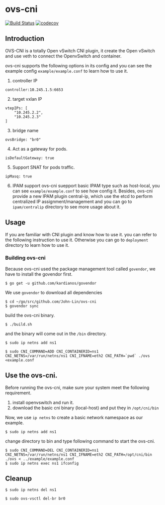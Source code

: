 # ovs-cni

[![Build Status](https://api.travis-ci.org/John-Lin/ovs-cni.svg?branch=master)](https://travis-ci.org/John-Lin/ovs-cni)
[![codecov](https://codecov.io/gh/John-Lin/ovs-cni/branch/master/graph/badge.svg)](https://codecov.io/gh/John-Lin/ovs-cni)

## Introduction
OVS-CNI is a totally Open vSwitch CNI plugin, it create the Open vSwitch and use veth to connect the OpenvSwitch and container.

ovs-cni supports the following options in its config and you can see the example config `example/example.conf` to learn how to use it.
1. controller IP
```
controller:10.245.1.5:6653
```
2. target vxlan IP
```
vtepIPs: [
    "10.245.2.2",
    "10.245.2.3"
]
```
3. bridge name
```
ovsBridge: "br0"
```
4. Act as a gateway for pods.
```
isDefaultGateway: true
```
5. Support SNAT for pods traffic.
```
ipMasq: true
```
6. IPAM support
ovs-cni suepport basic IPAM type such as host-local, you can see `example/example.conf` to see how config it.
Besides, ovs-cni provide a new IPAM plugin central-ip, which use the etcd to perform centralized IP assignment/management and you can go to `ipam/centralip` directory to see more usage about it.

## Usage
If you are familiar with CNI plugin and know how to use it. you can refer to the following instruction to use it.
Otherwise you can go to `deployment` directory to learn how to use it.

### Building ovs-cni
Because ovs-cni used the package management tool called `govendor`, we have to install the govendor first.

```
$ go get -u github.com/kardianos/govendor
```

We use `govendor` to download all dependencies

```
$ cd ~/go/src/github.com/John-Lin/ovs-cni
$ govendor sync
```

build the ovs-cni binary.

```
$ ./build.sh
```
and the binary will come out in the `/bin` directory.

```
$ sudo ip netns add ns1

$ sudo CNI_COMMAND=ADD CNI_CONTAINERID=ns1 CNI_NETNS=/var/run/netns/ns1 CNI_IFNAME=eth2 CNI_PATH=`pwd` ./ovs <example.conf
```

## Use the ovs-cni.
Before running the ovs-cni, make sure your system meet the following requirement.
1. install openvswitch and run it.
2. download the basic cni binary (local-host) and put they in `/opt/cni/bin`

Now, we use `ip netns` to create a basic network namespace as our example.

```
$ sudo ip netns add ns1
```

change directory to bin and type following command to start the ovs-cni.
```
$ sudo CNI_COMMAND=DEL CNI_CONTAINERID=ns1 CNI_NETNS=/var/run/netns/ns1 CNI_IFNAME=eth2 CNI_PATH=/opt/cni/bin ./ovs < ../example/example.conf
$ sudo ip netns exec ns1 ifconfig
```

## Cleanup 
```
$ sudo ip netns del ns1

$ sudo ovs-vsctl del-br br0
```

